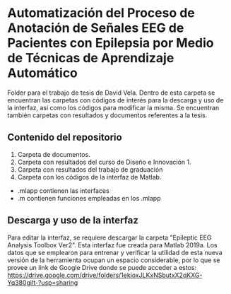 # Automatización del Proceso de Anotación de Señales EEG de Pacientes con Epilepsia por Medio de Técnicas de Aprendizaje Automático

Folder para el trabajo de tesis de David Vela. Dentro de esta carpeta se encuentran las carpetas con códigos de interés para la descarga y uso de la interfaz, así como los códigos para modificar la misma. Se encuentran también carpetas con resultados y documentos referentes a la tesis. 

Contenido del repositorio
------

1. Carpeta de documentos.
2. Carpeta con resultados del curso de Diseño e Innovación 1.
3. Carpeta con resultados del trabajo de graduación
4. Carpeta con los códigos de la interfaz de Matlab.
  * .mlapp contienen las interfaces
  * .m contienen funciones empleadas en los .mlapp


Descarga y uso de la interfaz
------
Para editar la interfaz, se requiere descargar la carpeta "Epileptic EEG Analysis Toolbox Ver2". Esta interfaz fue creada para Matlab 2019a. Los datos que se emplearon para entrenar y verificar la utilidad de esta nueva versión de la herramienta ocupan un espacio considerable, por lo que se provee un link de Google Drive donde se puede acceder a estos: https://drive.google.com/drive/folders/1ekioxJLKxNSbutxX2qKXG-Yq380gilt-?usp=sharing
